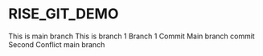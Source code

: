 # RISE_GIT_DEMO
This is main branch
This is branch 1
Branch 1 Commit
Main branch commit
Second Conflict main branch
